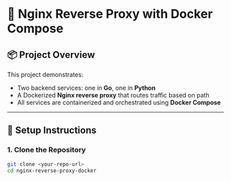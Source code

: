 # 🔁 Nginx Reverse Proxy with Docker Compose

## 📦 Project Overview

This project demonstrates:
- Two backend services: one in **Go**, one in **Python**
- A Dockerized **Nginx reverse proxy** that routes traffic based on path
- All services are containerized and orchestrated using **Docker Compose**

---

## 🚀 Setup Instructions

### 1. Clone the Repository

```bash
git clone <your-repo-url>
cd nginx-reverse-proxy-docker

